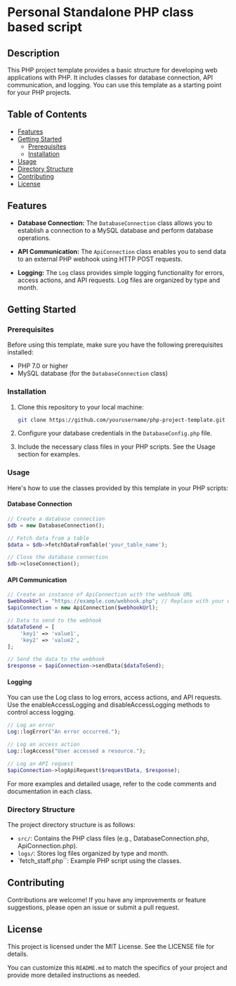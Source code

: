 # Personal Standalone PHP class based script

## Description
This PHP project template provides a basic structure for developing web applications with PHP. It includes classes for database connection, API communication, and logging. You can use this template as a starting point for your PHP projects.

## Table of Contents

- [Features](#features)
- [Getting Started](#getting-started)
  - [Prerequisites](#prerequisites)
  - [Installation](#installation)
- [Usage](#usage)
- [Directory Structure](#directory-structure)
- [Contributing](#contributing)
- [License](#license)

## Features

- **Database Connection:** The `DatabaseConnection` class allows you to establish a connection to a MySQL database and perform database operations.

- **API Communication:** The `ApiConnection` class enables you to send data to an external PHP webhook using HTTP POST requests.

- **Logging:** The `Log` class provides simple logging functionality for errors, access actions, and API requests. Log files are organized by type and month.

## Getting Started

### Prerequisites

Before using this template, make sure you have the following prerequisites installed:

- PHP 7.0 or higher
- MySQL database (for the `DatabaseConnection` class)

### Installation

1. Clone this repository to your local machine:

   ```bash
   git clone https://github.com/yourusername/php-project-template.git
   ```

2. Configure your database credentials in the `DatabaseConfig.php` file.

3. Include the necessary class files in your PHP scripts. See the Usage section for examples.

### Usage
Here's how to use the classes provided by this template in your PHP scripts:

#### Database Connection

```php
// Create a database connection
$db = new DatabaseConnection();

// Fetch data from a table
$data = $db->fetchDataFromTable('your_table_name');

// Close the database connection
$db->closeConnection();
```

#### API Communication
```php
// Create an instance of ApiConnection with the webhook URL
$webhookUrl = "https://example.com/webhook.php"; // Replace with your webhook URL
$apiConnection = new ApiConnection($webhookUrl);

// Data to send to the webhook
$dataToSend = [
    'key1' => 'value1',
    'key2' => 'value2',
];

// Send the data to the webhook
$response = $apiConnection->sendData($dataToSend);
```

#### Logging
You can use the Log class to log errors, access actions, and API requests. Use the enableAccessLogging and disableAccessLogging methods to control access logging.

```php
// Log an error
Log::logError("An error occurred.");

// Log an access action
Log::logAccess("User accessed a resource.");

// Log an API request
$apiConnection->logApiRequest($requestData, $response);

```

For more examples and detailed usage, refer to the code comments and documentation in each class.


### Directory Structure
The project directory structure is as follows:

- `src/`: Contains the PHP class files (e.g., DatabaseConnection.php, ApiConnection.php).
- `logs/`: Stores log files organized by type and month.
- `fetch_staff.php``: Example PHP script using the classes.


## Contributing
Contributions are welcome! If you have any improvements or feature suggestions, please open an issue or submit a pull request.


## License
This project is licensed under the MIT License. See the LICENSE file for details.

You can customize this `README.md` to match the specifics of your project and provide more detailed instructions as needed.
